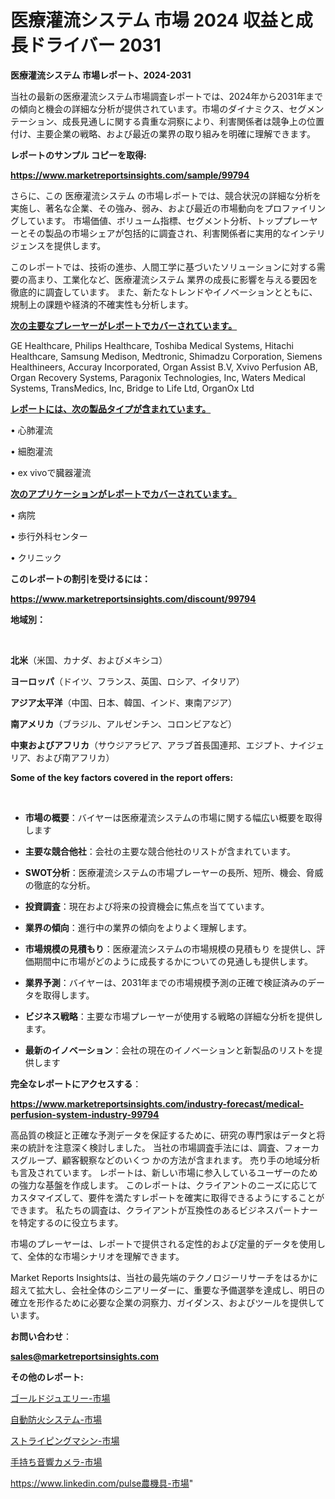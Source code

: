 # 医療灌流システム 市場 2024 収益と成長ドライバー 2031

<strong>医療灌流システム 市場レポート、2024-2031</strong>

当社の最新の医療灌流システム市場調査レポートでは、2024年から2031年までの傾向と機会の詳細な分析が提供されています。市場のダイナミクス、セグメンテーション、成長見通しに関する貴重な洞察により、利害関係者は競争上の位置付け、主要企業の戦略、および最近の業界の取り組みを明確に理解できます。



<strong>レポートのサンプル コピーを取得:</strong> <a href=https://www.marketreportsinsights.com/sample/99794>

<strong><u>https://www.marketreportsinsights.com/sample/99794</u></strong></a>

さらに、この 医療灌流システム の市場レポートでは、競合状況の詳細な分析を実施し、著名な企業、その強み、弱み、および最近の市場動向をプロファイリングしています。 市場価値、ボリューム指標、セグメント分析、トッププレーヤーとその製品の市場シェアが包括的に調査され、利害関係者に実用的なインテリジェンスを提供します。

このレポートでは、技術の進歩、人間工学に基づいたソリューションに対する需要の高まり、工業化など、医療灌流システム 業界の成長に影響を与える要因を徹底的に調査しています。 また、新たなトレンドやイノベーションとともに、規制上の課題や経済的不確実性も分析します。



<strong><u>次の主要なプレーヤーがレポートでカバーされています。</u></strong>

GE Healthcare, Philips Healthcare, Toshiba Medical Systems, Hitachi Healthcare, Samsung Medison, Medtronic, Shimadzu Corporation, Siemens Healthineers, Accuray Incorporated, Organ Assist B.V, Xvivo Perfusion AB, Organ Recovery Systems, Paragonix Technologies, Inc, Waters Medical Systems, TransMedics, Inc, Bridge to Life Ltd, OrganOx Ltd



<strong><u><b>レポートには、次の製品タイプが含まれています。</b></u></strong>

• 心肺灌流

• 細胞灌流

• ex vivoで臓器灌流



<strong><u><b>次のアプリケーションがレポートでカバーされています。</b></u></strong>

• 病院

• 歩行外科センター

• クリニック



<strong><b>このレポートの割引を受けるには：</b></strong>

<a href=https://www.marketreportsinsights.com/discount/99794>

<strong><u>https://www.marketreportsinsights.com/discount/99794</u></strong></a>



<strong>地域別：</strong>

<strong> </strong>



<strong>北米</strong>（米国、カナダ、およびメキシコ）



<strong>ヨーロッパ</strong>（ドイツ、フランス、英国、ロシア、イタリア）



<strong>アジア太平洋</strong>（中国、日本、韓国、インド、東南アジア）



<strong>南アメリカ</strong>（ブラジル、アルゼンチン、コロンビアなど）



<strong>中東およびアフリカ</strong>（サウジアラビア、アラブ首長国連邦、エジプト、ナイジェリア、および南アフリカ）



<strong>Some of the key factors covered in the report offers:</strong>

<strong> </strong>
<ul>
  <li>

<strong>市場の概要</strong>：バイヤーは医療灌流システムの市場に関する幅広い概要を取得します</li>
  <li>

<strong>主要な競合他社</strong>：会社の主要な競合他社のリストが含まれています。</li>
  <li>

<strong>SWOT分析</strong>：医療灌流システムの市場プレーヤーの長所、短所、機会、脅威の徹底的な分析。</li>
  <li>

<strong>投資調査</strong>：現在および将来の投資機会に焦点を当てています。</li>
  <li>

<strong>業界の傾向</strong>：進行中の業界の傾向をよりよく理解します。</li>
  <li>

<strong>市場規模の見積もり</strong>：医療灌流システムの市場規模の見積もり を提供し、評価期間中に市場がどのように成長するかについての見通しも提供します。</li>
  <li>

<strong>業界予測</strong>：バイヤーは、2031年までの市場規模予測の正確で検証済みのデータを取得します。</li>
  <li>

<strong>ビジネス戦略</strong>：主要な市場プレーヤーが使用する戦略の詳細な分析を提供します。</li>
  <li>

<strong>最新のイノベーション</strong>：会社の現在のイノベーションと新製品のリストを提供します</li>
</ul>


<strong>完全なレポートにアクセスする</strong>：

<a href=https://www.marketreportsinsights.com/industry-forecast/medical-perfusion-system-industry-99794>

<strong><u>https://www.marketreportsinsights.com/industry-forecast/medical-perfusion-system-industry-99794</u></strong></a>

高品質の検証と正確な予測データを保証するために、研究の専門家はデータと将来の統計を注意深く検討しました。 当社の市場調査手法には、調査、フォーカスグループ、顧客観察などのいくつ かの方法が含まれます。 売り手の地域分析も言及されています。 レポートは、新しい市場に参入しているユーザーのための強力な基盤を作成します。 このレポートは、クライアントのニーズに応じてカスタマイズして、要件を満たすレポートを確実に取得できるようにすることができます。 私たちの調査は、クライアントが互換性のあるビジネスパートナーを特定するのに役立ちます。

市場のプレーヤーは、レポートで提供される定性的および定量的データを使用して、全体的な市場シナリオを理解できます。

Market Reports Insightsは、当社の最先端のテクノロジーリサーチをはるかに超えて拡大し、会社全体のシニアリーダーに、重要な予備選挙を達成し、明日の確立を形作るために必要な企業の洞察力、ガイダンス、およびツールを提供しています。



<strong><b>お問い合わせ</b></strong>：

<a href=mailto:sales@marketreportsinsights.com>

<strong><u>sales@marketreportsinsights.com</u></strong></a>



<strong>その他のレポート:</strong>

<a href=https://www.linkedin.com/pulse/ゴールドジュエリー-市場-2023-収益と成長ドライバー-2030-puybf/>ゴールドジュエリー-市場</a>

<a href=https://www.linkedin.com/pulse/自動防火システム-市場-2023-swot-分析と最新イノベーション-2030-ll5lf/>自動防火システム-市場</a>

<a href=https://www.linkedin.com/pulse/ストライピングマシン-市場-2023-年のダイナミクスとビジネストレンド-j3zuf/>ストライピングマシン-市場</a>

<a href=https://www.linkedin.com/pulse/手持ち音響カメラ-市場-2023-年のダイナミクスとビジネストレンド-2030-pr-news-hub-kxnlf/>手持ち音響カメラ-市場</a>

<a href=https://www.linkedin.com/pulse農機具-市場-2023-推進要因と成長機会-2030-data-dive-discoveries-24-analysis-hcu5c/>https://www.linkedin.com/pulse農機具-市場</a>"
